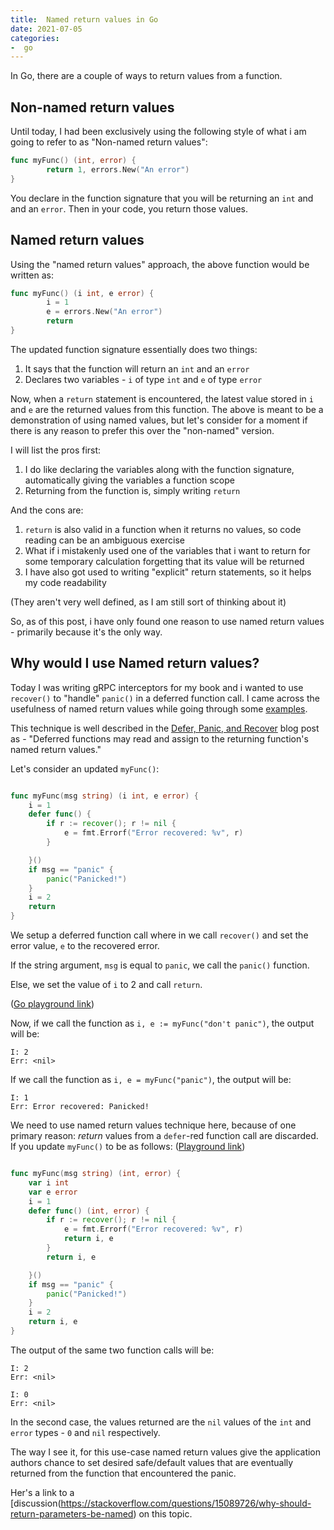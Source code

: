 ```yaml
---
title:  Named return values in Go
date: 2021-07-05
categories:
-  go
---
```


In Go, there are a couple of ways to return values from a function.

## Non-named return values

Until today, I had been exclusively using the following style of what i am going
to refer to as "Non-named return values":

```go
func myFunc() (int, error) {
        return 1, errors.New("An error")
}
```

You declare in the function signature that you will be returning an `int` and and an `error`.
Then in your code, you return those values.

## Named return values

Using the "named return values" approach, the above function would be written as:

```go
func myFunc() (i int, e error) {
        i = 1
        e = errors.New("An error")
        return
}
```

The updated function signature essentially does two things:

1. It says that the function will return an `int` and an `error`
2. Declares two variables - `i` of type `int` and `e` of type `error`

Now, when a `return` statement is encountered, the latest value stored in `i`
and `e` are the returned values from this function. The above is meant
to be a demonstration of using named values, but let's consider for a moment
if there is any reason to prefer this over the "non-named" version.

I will list the pros first:

1. I do like declaring the variables along with the function signature, automatically giving the variables a function scope
2. Returning from the function is, simply writing `return`

And the cons are:

1. `return` is also valid in a function when it returns no values, so code reading can be an ambiguous exercise
2. What if i mistakenly used one of the variables that i want to return for some temporary calculation forgetting that
its value will be returned
3. I have also got used to writing "explicit" return statements, so it helps my code readability

(They aren't very well defined, as I am still sort of thinking about it)

So, as of this post, i have only found one reason to use named return values - primarily because it's the only way.

## Why would I use Named return values?

Today I was writing gRPC interceptors for my book and i wanted to use `recover()` to "handle" `panic()` 
in a deferred function call. I came across the usefulness of named return values while going through some 
[examples](https://github.com/grpc-ecosystem/go-grpc-middleware). 

This technique is well described in the [Defer, Panic, and Recover](https://blog.golang.org/defer-panic-and-recover) blog
post as - "Deferred functions may read and assign to the returning function's named return values."

Let's consider an updated `myFunc()`:

```go

func myFunc(msg string) (i int, e error) {
	i = 1
	defer func() {
		if r := recover(); r != nil {
			e = fmt.Errorf("Error recovered: %v", r)
		}

	}()
	if msg == "panic" {
		panic("Panicked!")
	}
	i = 2
	return
}
```

We setup a deferred function call where in we call `recover()` and set the error value, `e`
to the recovered error.

If the string argument, `msg` is equal to `panic`, we call the `panic()` function. 

Else, we set the value of `i` to 2 and call `return`.

([Go playground link](https://play.golang.org/p/D4g877Ft2_i))

Now, if we call the function as `i, e := myFunc("don't panic")`, the output will be:
```
I: 2 
Err: <nil>
```

If we call the function as `i, e = myFunc("panic")`, the output will be:

```
I: 1 
Err: Error recovered: Panicked!
```

We need to use named return values technique here, because of one primary reason:
*return* values from a `defer`-red function call are discarded. If you update
`myFunc()` to be as follows: ([Playground link](https://play.golang.org/p/vTTZzuvzVgw))

```go

func myFunc(msg string) (int, error) {
	var i int
	var e error
	i = 1
	defer func() (int, error) {
		if r := recover(); r != nil {
			e = fmt.Errorf("Error recovered: %v", r)
			return i, e
		}
		return i, e

	}()
	if msg == "panic" {
		panic("Panicked!")
	}
	i = 2
	return i, e
}
```

The output of the same two function calls will be:

```
I: 2 
Err: <nil>

I: 0 
Err: <nil>
```

In the second case, the values returned are the `nil` values of the `int` and `error` types - `0`
and `nil` respectively. 

The way I see it, for this use-case named return values give the application authors chance to set 
desired safe/default values that are eventually returned from the function that encountered the 
panic.

Her's a link to a [discussion(https://stackoverflow.com/questions/15089726/why-should-return-parameters-be-named) on this topic.
